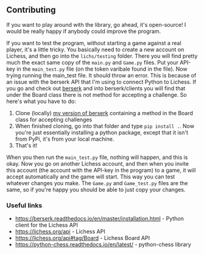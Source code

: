 ## Contributing
If you want to play around with the library, go ahead, it's open-source! I would be really happy if anybody could improve the program.

If you want to test the program, without starting a game against a real player, it's a little tricky. You basically need to create a new account on Lichess, and then go into the `lichs/testing` folder. There you will find pretty much the exact same copy of the `main.py` and `Game.py` files. Put your API-key in the `main_test.py` file (on the token varibale found in the file). Now trying running the main_test file. It should throw an error. This is because of an issue with the berserk API that I'm using to connect Python to Lichess. If you go and check out [berserk](https://github.com/rhgrant10/berserk) and into berserk/clients you will find that under the Board class there is not method for accepting a challenge. So here's what you have to do:

1. Clone (locally) [my version of berserk](https://github.com/Cqsi/berserk) containing a method in the Board class for accepting challenges
2. When finished cloning, go into that folder and type `pip install .`. Now you're just essentially installing a python package, except that it isn't from PyPi, it's from your local machine.
3. That's it!

When you then run the `main_test.py` file, nothing will happen, and this is okay. Now you go on another Lichess account, and then when you invite this account (the account with the API-key in the program) to a game, it will accept automatically and the game will start. This way you can test whatever changes you make. The `Game.py` and `Game_test.py` files are the same, so if you're happy you should be able to just copy your changes.

### Useful links 
* https://berserk.readthedocs.io/en/master/installation.html - Python client for the Lichess API
* https://lichess.org/api - Lichess API
* https://lichess.org/api#tag/Board - Lichess Board API
* https://python-chess.readthedocs.io/en/latest/ - python-chess library